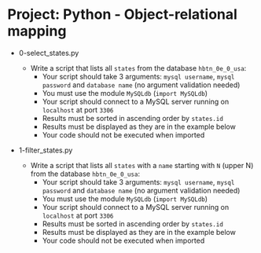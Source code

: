 # Project: Python - Object-relational mapping

*   0-select_states.py
    - Write a script that lists all `states` from the database `hbtn_0e_0_usa`:
      - Your script should take 3 arguments: `mysql username`, `mysql password` and `database name` (no argument validation needed)
      - You must use the module `MySQLdb` (`import MySQLdb`)
      - Your script should connect to a MySQL server running on `localhost` at port `3306`
      - Results must be sorted in ascending order by `states.id`
      - Results must be displayed as they are in the example below
      - Your code should not be executed when imported

*   1-filter_states.py
    - Write a script that lists all `states` with a `name` starting with `N` (upper N) from the database `hbtn_0e_0_usa`:
      - Your script should take 3 arguments: `mysql username`, `mysql password` and `database name` (no argument validation needed)
      - You must use the module `MySQLdb` (`import MySQLdb`)
      - Your script should connect to a MySQL server running on `localhost` at port `3306`
      - Results must be sorted in ascending order by `states.id`
      - Results must be displayed as they are in the example below
      - Your code should not be executed when imported

